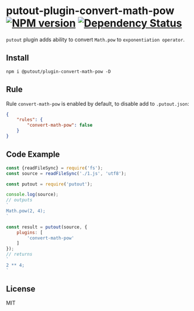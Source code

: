 # putout-plugin-convert-math-pow [![NPM version][NPMIMGURL]][NPMURL] [![Dependency Status][DependencyStatusIMGURL]][DependencyStatusURL]

[NPMIMGURL]:                https://img.shields.io/npm/v/@putout/plugin-convert-math-pow.svg?style=flat&longCache=true
[NPMURL]:                   https://npmjs.org/package/@putout/plugin-convert-math-pow "npm"

[DependencyStatusURL]:      https://david-dm.org/coderaiser/putout?path=packages/plugin-convert-math-pow
[DependencyStatusIMGURL]:   https://david-dm.org/coderaiser/putout.svg?path=packages/plugin-convert-math-pow

`putout` plugin adds ability to convert `Math.pow` to `exponentiation operator`.
## Install

```
npm i @putout/plugin-convert-math-pow -D
```

## Rule

Rule `convert-math-pow` is enabled by default, to disable add to `.putout.json`:

```json
{
    "rules": {
        "convert-math-pow": false
    }
}
```

## Code Example

```js
const {readFileSync} = require('fs');
const source = readFileSync('./1.js', 'utf8');

const putout = require('putout');

console.log(source);
// outputs
`
Math.pow(2, 4);
`

const result = putout(source, {
    plugins: [
        'convert-math-pow'
    ]
});
// returns
`
2 ** 4;
`
```

## License

MIT

